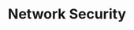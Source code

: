 ---
title: "Network Security"
layout: category
permalink: /categories/security/network-security/
author_profile: true
sidebar_main: true
sidebar:
    nav: "docs"
taxonomy: "Network Security"
---